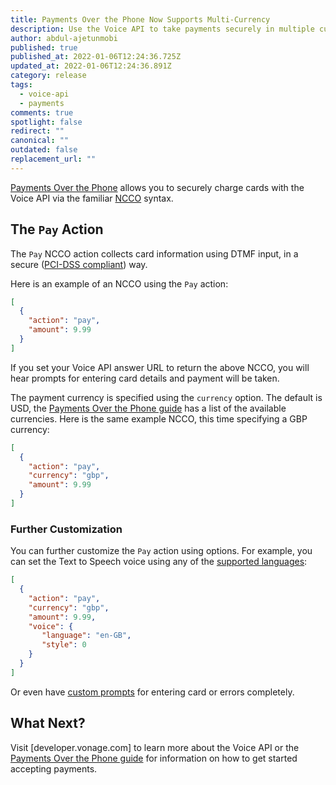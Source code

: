 ```yaml
---
title: Payments Over the Phone Now Supports Multi-Currency
description: Use the Voice API to take payments securely in multiple currencies.
author: abdul-ajetunmobi
published: true
published_at: 2022-01-06T12:24:36.725Z
updated_at: 2022-01-06T12:24:36.891Z
category: release
tags:
  - voice-api
  - payments
comments: true
spotlight: false
redirect: ""
canonical: ""
outdated: false
replacement_url: ""
---
```

[Payments Over the Phone](https://developer.vonage.com/voice/voice-api/guides/payments) allows you to securely charge cards with the Voice API via the familiar [NCCO](https://developer.vonage.com/voice/voice-api/ncco-reference#pay) syntax.

## The `Pay` Action

The `Pay` NCCO action collects card information using DTMF input, in a secure ([PCI-DSS compliant](https://www.pcisecuritystandards.org/pci_security/)) way.

Here is an example of an NCCO using the `Pay` action:

```json
[
  {
    "action": "pay",
    "amount": 9.99
  }
]
```

If you set your Voice API answer URL to return the above NCCO, you will hear prompts for entering card details and payment will be taken.

The payment currency is specified using the `currency` option. The default is USD, the [Payments Over the Phone guide](https://developer.vonage.com/voice/voice-api/guides/payments) has a list of the available currencies. Here is the same example NCCO, this time specifying a GBP currency:

```json
[
  {
    "action": "pay",
    "currency": "gbp",
    "amount": 9.99
  }
]
```

### Further Customization

You can further customize the `Pay` action using options. For example, you can set the Text to Speech voice using any of the [supported languages](https://developer.vonage.com/voice/voice-api/guides/text-to-speech#supported-languages):

```json
[
  {
    "action": "pay",
    "currency": "gbp",
    "amount": 9.99,
    "voice": {
       "language": "en-GB",
       "style": 0
    }
  }
]
```

Or even have [custom prompts](https://developer.vonage.com/voice/voice-api/guides/payments#custom-prompts) for entering card or errors completely.


## What Next?

Visit [developer.vonage.com] to learn more about the Voice API or the [Payments Over the Phone guide](https://developer.vonage.com/voice/voice-api/guides/payments) for information on how to get started accepting payments.